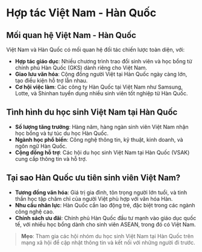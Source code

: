 # Hợp tác Việt Nam - Hàn Quốc

## Mối quan hệ Việt Nam - Hàn Quốc

Việt Nam và Hàn Quốc có mối quan hệ đối tác chiến lược toàn diện, với:
- **Hợp tác giáo dục**: Nhiều chương trình trao đổi sinh viên và học bổng từ chính phủ Hàn Quốc (GKS) dành riêng cho Việt Nam.
- **Giao lưu văn hóa**: Cộng đồng người Việt tại Hàn Quốc ngày càng lớn, tạo điều kiện hỗ trợ lẫn nhau.
- **Cơ hội việc làm**: Các công ty Hàn Quốc tại Việt Nam như Samsung, Lotte, và Shinhan tuyển dụng nhiều sinh viên tốt nghiệp từ Hàn Quốc.

## Tình hình du học sinh Việt Nam tại Hàn Quốc

- **Số lượng tăng trưởng**: Hàng năm, hàng ngàn sinh viên Việt Nam nhận học bổng và tự túc du học Hàn Quốc.
- **Ngành học phổ biến**: Công nghệ thông tin, kỹ thuật, kinh doanh, và ngôn ngữ Hàn Quốc.
- **Cộng đồng hỗ trợ**: Các hội du học sinh Việt Nam tại Hàn Quốc (VSAK) cung cấp thông tin và hỗ trợ.

## Tại sao Hàn Quốc ưu tiên sinh viên Việt Nam?

- **Tương đồng văn hóa**: Giá trị gia đình, tôn trọng người lớn tuổi, và tinh thần học tập chăm chỉ của người Việt phù hợp với văn hóa Hàn.
- **Nhu cầu nhân lực**: Hàn Quốc cần lao động trẻ, đặc biệt trong các ngành công nghệ cao.
- **Chính sách ưu đãi**: Chính phủ Hàn Quốc đầu tư mạnh vào giáo dục quốc tế, với nhiều học bổng dành cho sinh viên ASEAN, trong đó có Việt Nam.

> **Mẹo**: Tham gia các hội nhóm du học sinh Việt Nam tại Hàn Quốc trên mạng xã hội để cập nhật thông tin và kết nối với những người đi trước.